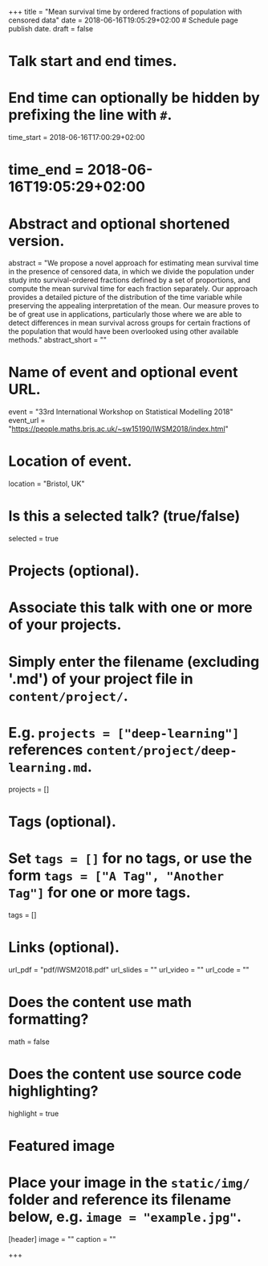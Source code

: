 +++
title = "Mean survival time by ordered fractions of population with censored data"
date = 2018-06-16T19:05:29+02:00  # Schedule page publish date.
draft = false

# Talk start and end times.
#   End time can optionally be hidden by prefixing the line with `#`.
time_start = 2018-06-16T17:00:29+02:00
# time_end = 2018-06-16T19:05:29+02:00

# Abstract and optional shortened version.
abstract = "We propose a novel approach for estimating mean survival time in the presence of censored data, in which we divide the population under study into survival-ordered fractions defined by a set of proportions, and compute the mean survival time for each fraction separately. Our approach provides a detailed picture of the distribution of the time variable while preserving the appealing interpretation of the mean. Our measure proves to be of great use in applications, particularly those where we are able to detect differences in mean survival across groups for certain fractions of the population that would have been overlooked using other available methods."
abstract_short = ""

# Name of event and optional event URL.
event = "33rd International Workshop on Statistical Modelling 2018"
event_url = "https://people.maths.bris.ac.uk/~sw15190/IWSM2018/index.html"

# Location of event.
location = "Bristol, UK"

# Is this a selected talk? (true/false)
selected = true

# Projects (optional).
#   Associate this talk with one or more of your projects.
#   Simply enter the filename (excluding '.md') of your project file in `content/project/`.
#   E.g. `projects = ["deep-learning"]` references `content/project/deep-learning.md`.
projects = []

# Tags (optional).
#   Set `tags = []` for no tags, or use the form `tags = ["A Tag", "Another Tag"]` for one or more tags.
tags = []

# Links (optional).
url_pdf = "pdf/IWSM2018.pdf"
url_slides = ""
url_video = ""
url_code = ""

# Does the content use math formatting?
math = false

# Does the content use source code highlighting?
highlight = true

# Featured image
# Place your image in the `static/img/` folder and reference its filename below, e.g. `image = "example.jpg"`.
[header]
image = ""
caption = ""

+++
